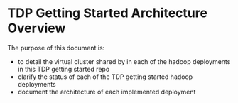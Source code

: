 
# TDP Getting Started Architecture Overview

The purpose of this document is:
  - to detail the virtual cluster shared by in each of the hadoop deployments in this TDP getting started repo
  - clarify the status of each of the TDP getting started hadoop deployments
  - document the architecture of each implemented deployment
